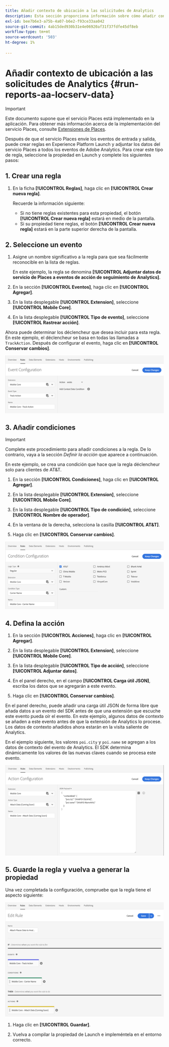 ```yaml
---
title: Añadir contexto de ubicación a las solicitudes de Analytics
description: Esta sección proporciona información sobre cómo añadir contexto de ubicación a las solicitudes de Analytics.
exl-id: bee7b6e3-a75b-4a07-b6e2-f93ce33aa042
source-git-commit: 4ab15ded930b31e4e06920af31f37fdfe45df8eb
workflow-type: tm+mt
source-wordcount: '503'
ht-degree: 1%

---
```


# Añadir contexto de ubicación a las solicitudes de Analytics {#run-reports-aa-locserv-data}

>[!IMPORTANT]
>
>Este documento supone que el servicio Places está implementado en la aplicación. Para obtener más información acerca de la implementación del servicio Places, consulte [Extensiones de Places](/help/places-ext-aep-sdks/places-extension/places-extension.md).

Después de que el servicio Places envíe los eventos de entrada y salida, puede crear reglas en Experience Platform Launch y adjuntar los datos del servicio Places a todos los eventos de Adobe Analytics. Para crear este tipo de regla, seleccione la propiedad en Launch y complete los siguientes pasos:

## 1. Crear una regla

1. En la ficha **[!UICONTROL Reglas]**, haga clic en **[!UICONTROL Crear nueva regla]**.

   Recuerde la información siguiente:
   * Si no tiene reglas existentes para esta propiedad, el botón **[!UICONTROL Crear nueva regla]** estará en medio de la pantalla.
   * Si su propiedad tiene reglas, el botón **[!UICONTROL Crear nueva regla]** estará en la parte superior derecha de la pantalla.

## 2. Seleccione un evento

1. Asigne un nombre significativo a la regla para que sea fácilmente reconocible en la lista de reglas.

   En este ejemplo, la regla se denomina **[!UICONTROL Adjuntar datos de servicio de Places a eventos de acción de seguimiento de Analytics]**.

1. En la sección **[!UICONTROL Eventos]**, haga clic en **[!UICONTROL Agregar]**.

1. En la lista desplegable **[!UICONTROL Extension]**, seleccione **[!UICONTROL Mobile Core]**.

1. En la lista desplegable **[!UICONTROL Tipo de evento]**, seleccione **[!UICONTROL Rastrear acción]**.

Ahora puede determinar los déclencheur que desea incluir para esta regla. En este ejemplo, el déclencheur se basa en todas las llamadas a `TrackAction`. Después de configurar el evento, haga clic en **[!UICONTROL Conservar cambios]**.

![&quot;crear un evento&quot;](/help/assets/ad-setEvent_use-analytics-data.png)


## 3. Añadir condiciones

>[!IMPORTANT]
>
>Complete este procedimiento para añadir condiciones a la regla. De lo contrario, vaya a la sección *Definir la acción* que aparece a continuación.

En este ejemplo, se crea una condición que hace que la regla déclencheur solo para clientes de AT&amp;T.

1. En la sección **[!UICONTROL Condiciones]**, haga clic en **[!UICONTROL Agregar]**.

1. En la lista desplegable **[!UICONTROL Extension]**, seleccione **[!UICONTROL Mobile Core]**.

1. En la lista desplegable **[!UICONTROL Tipo de condición]**, seleccione **[!UICONTROL Nombre de operador]**.

1. En la ventana de la derecha, selecciona la casilla **[!UICONTROL AT&amp;T]**.

1. Haga clic en **[!UICONTROL Conservar cambios]**.

![&quot;crear una condición&quot;](/help/assets/ad-setCondition_use-analytics-data.png)

## 4. Defina la acción

1. En la sección **[!UICONTROL Acciones]**, haga clic en **[!UICONTROL Agregar]**.

1. En la lista desplegable **[!UICONTROL Extension]**, seleccione **[!UICONTROL Mobile Core]**.

1. En la lista desplegable **[!UICONTROL Tipo de acción]**, seleccione **[!UICONTROL Adjuntar datos]**.

1. En el panel derecho, en el campo **[!UICONTROL Carga útil JSON]**, escriba los datos que se agregarán a este evento.

1. Haga clic en **[!UICONTROL Conservar cambios]**.

En el panel derecho, puede añadir una carga útil JSON de forma libre que añada datos a un evento del SDK antes de que una extensión que escuche este evento pueda oír el evento. En este ejemplo, algunos datos de contexto se añaden a este evento antes de que la extensión de Analytics lo procese. Los datos de contexto añadidos ahora estarán en la visita saliente de Analytics.

En el ejemplo siguiente, los valores `poi.city` y `poi.name` se agregan a los datos de contexto del evento de Analytics. El SDK determina dinámicamente los valores de las nuevas claves cuando se procesa este evento.

![&quot;crear una acción&quot;](/help/assets/ad-setAction_use-analytics-data.png)

## 5. Guarde la regla y vuelva a generar la propiedad

Una vez completada la configuración, compruebe que la regla tiene el aspecto siguiente:

![&quot;la regla se ha completado.&quot;](/help/assets/ad-ruleComplete_use-analytics-data.png)

1. Haga clic en **[!UICONTROL Guardar]**.

1. Vuelva a compilar la propiedad de Launch e impleméntela en el entorno correcto.
